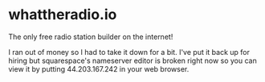 # whattheradio.io

The only free radio station builder on the internet!

I ran out of money so I had to take it down for a bit. I've put it back up for hiring but squarespace's nameserver editor is broken right now so you can view it by putting 44.203.167.242 in your web browser.